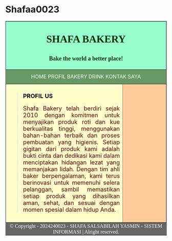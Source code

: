# Shafaa0023
<!DOCTYPE html PUBLIC "-//W3C//DTD XHTML 1.0 Transitional//EN" "http://www.w3.org/TR/xhtml1/DTD/xhtml1-transitional.dtd">
<html xmlns="http://www.w3.org/1999/xhtml">
<head>
<meta http-equiv="Content-Type" content="text/html; charset=iso-8859-1" />
<title>Untitled Document</title>
<style type="text/css">
<!--
.style1 {
	font-family: "Times New Roman", Times, serif;
	font-size: xx-large;
	color: #003300;
}
.style3 {font-family: "Times New Roman", Times, serif; font-size: large; color: #003300; }
.style4 {
	font-family: "Times New Roman", Times, serif;
	color: #FFFFFF;
}
.style5 {color: #FFFFFF}
.style7 {
	color: #660000;
	font-size: large;
}
.style8 {color: #000000; font-size: large; font-weight: bold; }
-->
</style>
</head>

<body>
<table width="1266" height="668" border="1">
  <tr>
    <th height="150" colspan="2" bordercolor="#FFFFFF" bgcolor="#99FFCC"><p align="center" class="style1">SHAFA BAKERY</p>
    <p align="center" class="style3"> Bake the world a better place!</p></th>
  </tr>
  <tr>
    <td height="45" colspan="2" bordercolor="#FFFFFF" bgcolor="#669966"><div align="center" class="style5">HOME PROFIL BAKERY DRINK KONTAK SAYA </div></td>
  </tr>
  <tr>
    <td width="809" height="431" bordercolor="#FFFFFF" bgcolor="#FFFFCC"><blockquote>
      <p align="justify" class="style8">PROFIL US </p>
      <p align="justify" class="style7">Shafa Bakery telah berdiri sejak 2010 dengan komitmen untuk menyajikan produk roti dan kue berkualitas tinggi, menggunakan bahan-bahan terbaik dan proses pembuatan yang higienis. Setiap gigitan dari produk kami adalah bukti cinta dan dedikasi kami dalam menciptakan hidangan lezat yang memanjakan lidah. Dengan tim ahli baker berpengalaman, kami terus berinovasi untuk memenuhi selera pelanggan, sambil memastikan setiap produk yang dihasilkan aman, sehat, dan sesuai dengan momen spesial dalam hidup Anda.</p>
    </blockquote></td>
    <td width="441" bordercolor="#FFFFFF" bgcolor="#FFCC99">&nbsp;</td>
  </tr>
  <tr>
    <td height="30" colspan="2" bordercolor="#FFFFFF" bgcolor="#666666"><div align="center"><span class="style4">&copy; Copyright - 2024240023 - SHAFA SALSABILAH YASMIN - SISTEM INFORMASI | Alright reserved.</span></div></td>
  </tr>
</table>
</body>
</html>
